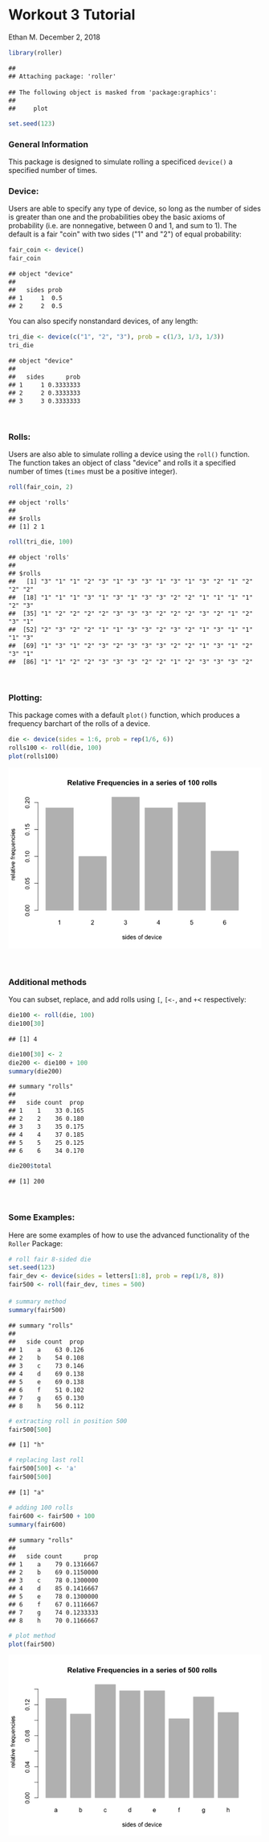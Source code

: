 Workout 3 Tutorial
================
Ethan M.
December 2, 2018

``` r
library(roller)
```

    ## 
    ## Attaching package: 'roller'

    ## The following object is masked from 'package:graphics':
    ## 
    ##     plot

``` r
set.seed(123)
```

### General Information

This package is designed to simulate rolling a specificed `device()` a specified number of times.

### Device:

Users are able to specify any type of device, so long as the number of sides is greater than one and the probabilities obey the basic axioms of probability (i.e. are nonnegative, between 0 and 1, and sum to 1). The default is a fair "coin" with two sides ("1" and "2") of equal probability:

``` r
fair_coin <- device()
fair_coin
```

    ## object "device"
    ## 
    ##   sides prob
    ## 1     1  0.5
    ## 2     2  0.5

You can also specify nonstandard devices, of any length:

``` r
tri_die <- device(c("1", "2", "3"), prob = c(1/3, 1/3, 1/3))
tri_die
```

    ## object "device"
    ## 
    ##   sides      prob
    ## 1     1 0.3333333
    ## 2     2 0.3333333
    ## 3     3 0.3333333

 

### Rolls:

Users are also able to simulate rolling a device using the `roll()` function. The function takes an object of class "device" and rolls it a specified number of times (`times` must be a positive integer).

``` r
roll(fair_coin, 2)
```

    ## object 'rolls' 
    ## 
    ## $rolls
    ## [1] 2 1

``` r
roll(tri_die, 100)
```

    ## object 'rolls' 
    ## 
    ## $rolls
    ##   [1] "3" "1" "1" "2" "3" "1" "3" "3" "1" "3" "1" "3" "2" "1" "2" "2" "2"
    ##  [18] "1" "1" "1" "3" "1" "3" "1" "3" "3" "2" "2" "1" "1" "1" "1" "2" "3"
    ##  [35] "1" "2" "2" "2" "2" "3" "3" "3" "2" "2" "2" "3" "2" "1" "2" "3" "1"
    ##  [52] "2" "3" "2" "2" "1" "1" "3" "3" "2" "3" "2" "1" "3" "1" "1" "1" "3"
    ##  [69] "1" "3" "1" "2" "3" "2" "3" "3" "3" "2" "2" "1" "3" "1" "2" "3" "1"
    ##  [86] "1" "1" "2" "2" "3" "3" "3" "2" "2" "1" "2" "3" "3" "3" "2"

 

### Plotting:

This package comes with a default `plot()` function, which produces a frequency barchart of the rolls of a device.

``` r
die <- device(sides = 1:6, prob = rep(1/6, 6))
rolls100 <- roll(die, 100)
plot(rolls100)
```

![](workout03_files/figure-markdown_github/unnamed-chunk-5-1.png)

 

### Additional methods

You can subset, replace, and add rolls using `[`, `[<-`, and `+`&lt; respectively:

``` r
die100 <- roll(die, 100)
die100[30]
```

    ## [1] 4

``` r
die100[30] <- 2
die200 <- die100 + 100
summary(die200)
```

    ## summary "rolls"
    ## 
    ##   side count  prop
    ## 1    1    33 0.165
    ## 2    2    36 0.180
    ## 3    3    35 0.175
    ## 4    4    37 0.185
    ## 5    5    25 0.125
    ## 6    6    34 0.170

``` r
die200$total
```

    ## [1] 200

 

### Some Examples:

Here are some examples of how to use the advanced functionality of the `Roller` Package:

``` r
# roll fair 8-sided die
set.seed(123)
fair_dev <- device(sides = letters[1:8], prob = rep(1/8, 8))
fair500 <- roll(fair_dev, times = 500)

# summary method
summary(fair500)
```

    ## summary "rolls"
    ## 
    ##   side count  prop
    ## 1    a    63 0.126
    ## 2    b    54 0.108
    ## 3    c    73 0.146
    ## 4    d    69 0.138
    ## 5    e    69 0.138
    ## 6    f    51 0.102
    ## 7    g    65 0.130
    ## 8    h    56 0.112

``` r
# extracting roll in position 500
fair500[500]
```

    ## [1] "h"

``` r
# replacing last roll
fair500[500] <- 'a'
fair500[500]
```

    ## [1] "a"

``` r
# adding 100 rolls
fair600 <- fair500 + 100
summary(fair600)
```

    ## summary "rolls"
    ## 
    ##   side count      prop
    ## 1    a    79 0.1316667
    ## 2    b    69 0.1150000
    ## 3    c    78 0.1300000
    ## 4    d    85 0.1416667
    ## 5    e    78 0.1300000
    ## 6    f    67 0.1116667
    ## 7    g    74 0.1233333
    ## 8    h    70 0.1166667

``` r
# plot method
plot(fair500)
```

![](workout03_files/figure-markdown_github/unnamed-chunk-7-1.png)
